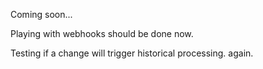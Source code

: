 Coming soon...

Playing with webhooks should be done now.

Testing if a change will trigger historical processing. again.